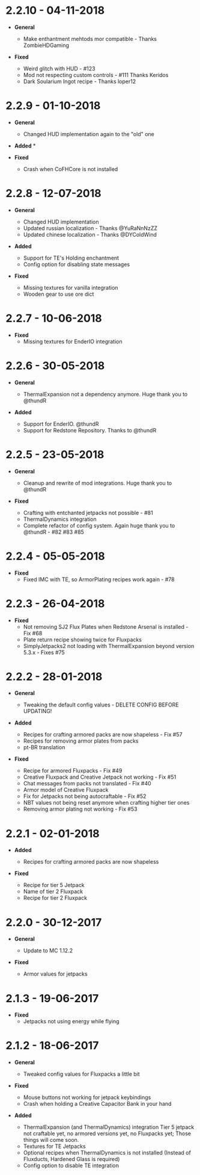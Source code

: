 # 2.2.10 - 04-11-2018
* **General**
    * Make enthantment mehtods mor compatible - Thanks ZombieHDGaming

* **Fixed**
    * Weird glitch with HUD - #123
    * Mod not respecting custom controls - #111 Thanks Keridos
    * Dark Soularium Ingot recipe - Thanks loper12

# 2.2.9  -  01-10-2018
* **General**
    * Changed HUD implementation again to the "old" one

* **Added**
    *

* **Fixed**
    * Crash when CoFHCore is not installed

# 2.2.8  -  12-07-2018
* **General**
    * Changed HUD implementation
    * Updated russian localization - Thanks @YuRaNnNzZZ
    * Updated chinese localization - Thanks @DYColdWind

* **Added**
    * Support for TE's Holding enchantment
    * Config option for disabling state messages

* **Fixed**
    * Missing textures for vanilla integration
    * Wooden gear to use ore dict

# 2.2.7  -  10-06-2018
* **Fixed**
    * Missing textures for EnderIO integration

# 2.2.6  -  30-05-2018
* **General**
    * ThermalExpansion not a dependency anymore. Huge thank you to @thundR

* **Added**
    * Support for EnderIO. @thundR
    * Support for Redstone Repository. Thanks to @thundR

# 2.2.5  -  23-05-2018
* **General**
    * Cleanup and rewrite of mod integrations. Huge thank you to @thundR

* **Fixed**
    * Crafting with entchanted jetpacks not possible - #81
    * ThermalDynamics integration
    * Complete refactor of config system. Again huge thank you to @thundR - #82 #83 #85

# 2.2.4  -  05-05-2018
* **Fixed**
    * Fixed IMC with TE, so ArmorPlating recipes work again - #78

# 2.2.3  -  26-04-2018
* **Fixed**
    * Not removing SJ2 Flux Plates when Redstone Arsenal is installed - Fix #68
    * Plate return recipe showing twice for Fluxpacks
    * SimplyJetpacks2 not loading with ThermalExpansion beyond version 5.3.x - Fixes #75

# 2.2.2  -  28-01-2018
* **General**
    * Tweaking the default config values - DELETE CONFIG BEFORE UPDATING!

* **Added**
    * Recipes for crafting armored packs are now shapeless - Fix #57
    * Recipes for removing armor plates from packs
    * pt-BR translation

* **Fixed**
    * Recipe for armored Fluxpacks - Fix #49
    * Creative Fluxpack and Creative Jetpack not working - Fix #51
    * Chat messages from packs not translated - Fix #40
    * Armor model of Creative Fluxpack
    * Fix for Jetpacks not being autocraftable - Fix #52
    * NBT values not being reset anymore when crafting higher tier ones
    * Removing armor plating not working - Fix #53

# 2.2.1  -  02-01-2018
* **Added**
    * Recipes for crafting armored packs are now shapeless

* **Fixed**
    * Recipe for tier 5 Jetpack
    * Name of tier 2 Fluxpack
    * Recipe for tier 2 Fluxpack

# 2.2.0  -  30-12-2017
* **General**
    * Update to MC 1.12.2

* **Fixed**
    * Armor values for jetpacks

# 2.1.3  -  19-06-2017
* **Fixed**
    * Jetpacks not using energy while flying

# 2.1.2  -  18-06-2017
* **General**
    * Tweaked config values for Fluxpacks a little bit

* **Fixed**
    * Mouse buttons not working for jetpack keybindings
    * Crash when holding a Creative Capacitor Bank in your hand

* **Added**
    * ThermalExpansion (and ThermalDynamics) integration
      Tier 5 jetpack not craftable yet, no armored versions yet, no Fluxpacks yet; Those things will come soon.
    * Textures for TE Jetpacks
    * Optional recipes when ThermalDynamics is not installed (Instead of Fluxducts, Hardened Glass is required)
    * Config option to disable TE integration